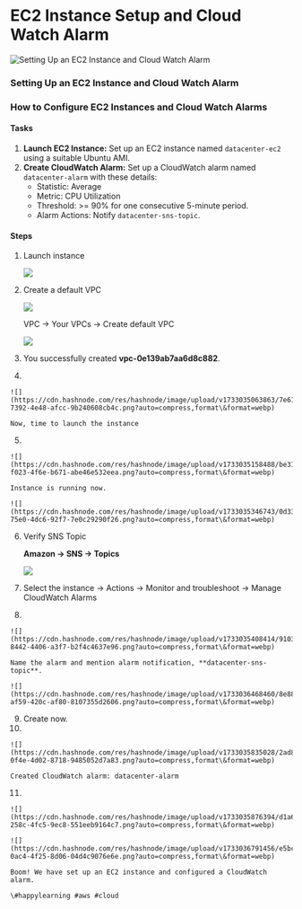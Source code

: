 # EC2 Instance Setup and Cloud Watch Alarm

![Setting Up an EC2 Instance and Cloud Watch Alarm](https://cdn.hashnode.com/res/hashnode/image/upload/v1733028591122/35ad62e0-63de-4673-8327-809e1fcb902a.png?w=1600\&h=840\&fit=crop\&crop=entropy\&auto=compress,format\&format=webp)

### Setting Up an EC2 Instance and Cloud Watch Alarm

### How to Configure EC2 Instances and Cloud Watch Alarms

#### Tasks <a href="#heading-tasks" id="heading-tasks"></a>

1. **Launch EC2 Instance:** Set up an EC2 instance named `datacenter-ec2` using a suitable Ubuntu AMI.
2. **Create CloudWatch Alarm:** Set up a CloudWatch alarm named `datacenter-alarm` with these details:
   * Statistic: Average
   * Metric: CPU Utilization
   * Threshold: >= 90% for one consecutive 5-minute period.
   * Alarm Actions: Notify `datacenter-sns-topic`.

#### Steps <a href="#heading-steps" id="heading-steps"></a>

1.  Launch instance

    ![](https://cdn.hashnode.com/res/hashnode/image/upload/v1733029108291/aaf185d6-4bac-483b-8cfd-5c71e51facc3.png?auto=compress,format\&format=webp)
2.  Create a default VPC

    ![](https://cdn.hashnode.com/res/hashnode/image/upload/v1733034926760/2ab71b9e-3d4a-45b2-9f14-8795a171694c.png?auto=compress,format\&format=webp)

    VPC → Your VPCs → Create default VPC

    ![](https://cdn.hashnode.com/res/hashnode/image/upload/v1733035028531/7d1ae919-f287-4f5d-8a32-fad5bb98172c.png?auto=compress,format\&format=webp)
3. You successfully created **vpc-0e139ab7aa6d8c882**.
4.

    ![](https://cdn.hashnode.com/res/hashnode/image/upload/v1733035063863/7e614bec-7392-4e48-afcc-9b240608cb4c.png?auto=compress,format\&format=webp)

    Now, time to launch the instance
5.

    ![](https://cdn.hashnode.com/res/hashnode/image/upload/v1733035158488/be3194cf-f023-4f6e-b671-abe46e532eea.png?auto=compress,format\&format=webp)

    Instance is running now.

    ![](https://cdn.hashnode.com/res/hashnode/image/upload/v1733035346743/0d337f9b-75e0-4dc6-92f7-7e0c29290f26.png?auto=compress,format\&format=webp)
6.  Verify SNS Topic

    **Amazon → SNS → Topics**

    ![](https://cdn.hashnode.com/res/hashnode/image/upload/v1733036281227/c6398ebe-3b62-448b-98f8-7d5e0db0e624.png?auto=compress,format\&format=webp)
7. Select the instance → Actions → Monitor and troubleshoot → Manage CloudWatch Alarms
8.

    ![](https://cdn.hashnode.com/res/hashnode/image/upload/v1733035408414/91030106-8442-4406-a3f7-b2f4c4637e96.png?auto=compress,format\&format=webp)

    Name the alarm and mention alarm notification, **datacenter-sns-topic**.

    ![](https://cdn.hashnode.com/res/hashnode/image/upload/v1733036468460/8e88b417-af59-420c-af80-8107355d2606.png?auto=compress,format\&format=webp)
9. Create now.
10.

    ![](https://cdn.hashnode.com/res/hashnode/image/upload/v1733035835028/2ad89901-0f4e-4d02-8718-9485052d7a83.png?auto=compress,format\&format=webp)

    Created CloudWatch alarm: datacenter-alarm
11.

    ![](https://cdn.hashnode.com/res/hashnode/image/upload/v1733035876394/d1a6d986-258c-4fc5-9ec8-551eeb9164c7.png?auto=compress,format\&format=webp)

    ![](https://cdn.hashnode.com/res/hashnode/image/upload/v1733036791456/e5bc0b87-0ac4-4f25-8d06-04d4c9076e6e.png?auto=compress,format\&format=webp)

    Boom! We have set up an EC2 instance and configured a CloudWatch alarm.

    \#happylearning #aws #cloud
